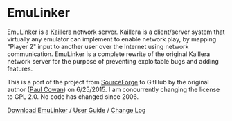# EmuLinker

EmuLinker is a [Kaillera](http://www.kaillera.com/) network server. Kaillera is a client/server system that virtually any emulator can implement to enable network play, by mapping "Player 2" input to another user over the Internet using network communication.  EmuLinker is a complete rewrite of the original Kaillera network server for the purpose of preventing exploitable bugs and adding features.

This is a port of the project from [SourceForge](https://sourceforge.net/projects/emulinker) to GitHub by the original author ([Paul Cowan](https://github.com/monospacesoftware)) on 6/25/2015.  I am concurrently changing the license to GPL 2.0.  No code has changed since 2006.

[Download EmuLinker](emulinker/package/archive/emulinker-kaillera-server-1.0.2.zip) / [User Guide](emulinker/package/emulinker/doc/quickstart.txt) / [Change Log](emulinker/package/emulinker/README.txt)

